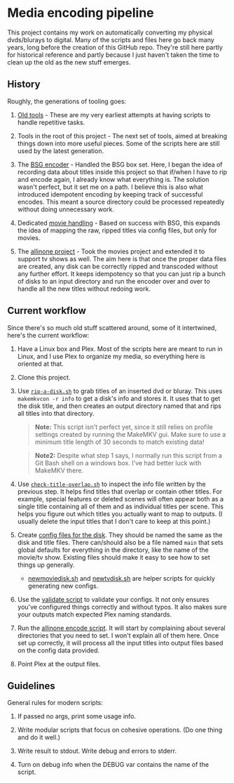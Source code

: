 # Media encoding pipeline

This project contains my work on automatically converting my physical dvds/blurays to digital.
Many of the scripts and files here go back many years, long before the creation of this GitHub
repo. They're still here partly for historical reference and partly because I just haven't
taken the time to clean up the old as the new stuff emerges.

## History

Roughly, the generations of tooling goes:

1. [Old tools](old) - These are my very earliest attempts at having scripts to handle repetitive tasks.

2. Tools in the root of this project - The next set of tools, aimed at breaking things down into more
   useful pieces. Some of the scripts here are still used by the latest generation.

3. The [BSG encoder](bsg) - Handled the BSG box set. Here, I began the idea of recording data about titles
   inside this project so that if/when I have to rip and encode again, I already know what everything is.
   The solution wasn't perfect, but it set me on a path. I believe this is also what introduced idempotent
   encoding by keeping track of successful encodes. This meant a source directory could be processed
   repeatedly without doing unnecessary work.

4. Dedicated [movie handling](movies) - Based on success with BSG, this expands the idea of mapping the raw,
   ripped titles via config files, but only for movies.

5. The [allinone project](allinone) - Took the movies project and extended it to support tv shows as well.
   The aim here is that once the proper data files are created, any disk can be correctly ripped and transcoded
   without any further effort. It keeps idempotency so that you can just rip a bunch of disks to an input
   directory and run the encoder over and over to handle all the new titles without redoing work.

## Current workflow

Since there's so much old stuff scattered around, some of it intertwined, here's the current workflow:

1. Have a Linux box and Plex. Most of the scripts here are meant to run in Linux, and I use Plex to organize my
   media, so everything here is oriented at that.

2. Clone this project.

3. Use [`rip-a-disk.sh`](rip-a-disk.sh) to grab titles of an inserted dvd or bluray. This uses `makemkvcon -r info`
   to get a disk's info and stores it. It uses that to get the disk title, and then creates an output directory
   named that and rips all titles into that directory.

   > **Note:** This script isn't perfect yet, since it still relies on profile settings created by running the
     MakeMKV gui. Make sure to use a minimum title length of 30 seconds to match existing data!

   > **Note2:** Despite what step 1 says, I normally run this script from a Git Bash shell on a windows box. I've
     had better luck with MakeMKV there.

4. Use [`check-title-overlap.sh`](check-title-overlap.sh) to inspect the info file written by the previous step.
   It helps find titles that overlap or contain other titles. For example, special features or deleted scenes will
   often appear both as a single title containing all of them and as individual titles per scene. This helps you
   figure out which titles you actually want to map to outputs. (I usually delete the input titles that I don't
   care to keep at this point.)

5. Create [config files for the disk](allinone/data/config). They should be named the same as the disk and title files.
   There can/should also be a file named `main` that sets global defaults for everything in the directory, like the
   name of the movie/tv show. Existing files should make it easy to see how to set things up generally.

    - [newmoviedisk.sh](allinone/newmoviedisk.sh) and [newtvdisk.sh](allinone/newtvdisk.sh) are helper scripts for quickly
      generating new configs.

6. Use the [validate script](allinone/validate.sh) to validate your configs. It not only ensures you've configured
   things correctly and without typos. It also makes sure your outputs match expected Plex naming standards.

7. Run the [allinone encode script](allinone/encode.sh). It will start by complaining about several directories
   that you need to set. I won't explain all of them here. Once set up correctly, it will process all the input
   titles into output files based on the config data provided.

8. Point Plex at the output files.

## Guidelines

General rules for modern scripts:

1. If passed no args, print some usage info.

2. Write modular scripts that focus on cohesive operations. (Do one thing and do it well.)

3. Write result to stdout. Write debug and errors to stderr.

4. Turn on debug info when the DEBUG var contains the name of the script.
